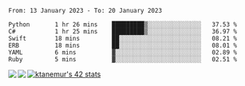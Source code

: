 <!--START_SECTION:waka-->

```text
From: 13 January 2023 - To: 20 January 2023

Python       1 hr 26 mins    █████████▒░░░░░░░░░░░░░░░   37.53 %
C#           1 hr 25 mins    █████████▒░░░░░░░░░░░░░░░   36.97 %
Swift        18 mins         ██░░░░░░░░░░░░░░░░░░░░░░░   08.21 %
ERB          18 mins         ██░░░░░░░░░░░░░░░░░░░░░░░   08.01 %
YAML         6 mins          ▓░░░░░░░░░░░░░░░░░░░░░░░░   02.89 %
Ruby         5 mins          ▓░░░░░░░░░░░░░░░░░░░░░░░░   02.51 %
```

<!--END_SECTION:waka-->
<a href="https://github.com/anuraghazra/github-readme-stats">
  <img align="left" src="https://github-readme-stats.vercel.app/api?username=Tanesan&count_private=true&show_icons=true" />
<img align="left" src="https://github-readme-stats.vercel.app/api/top-langs/?username=Tanesan" />
</a>

[![ktanemur's 42 stats](https://badge42.vercel.app/api/v2/cl1wslf6s002109l771rng2w8/stats?cursusId=21&coalitionId=62)](https://github.com/JaeSeoKim/badge42)
